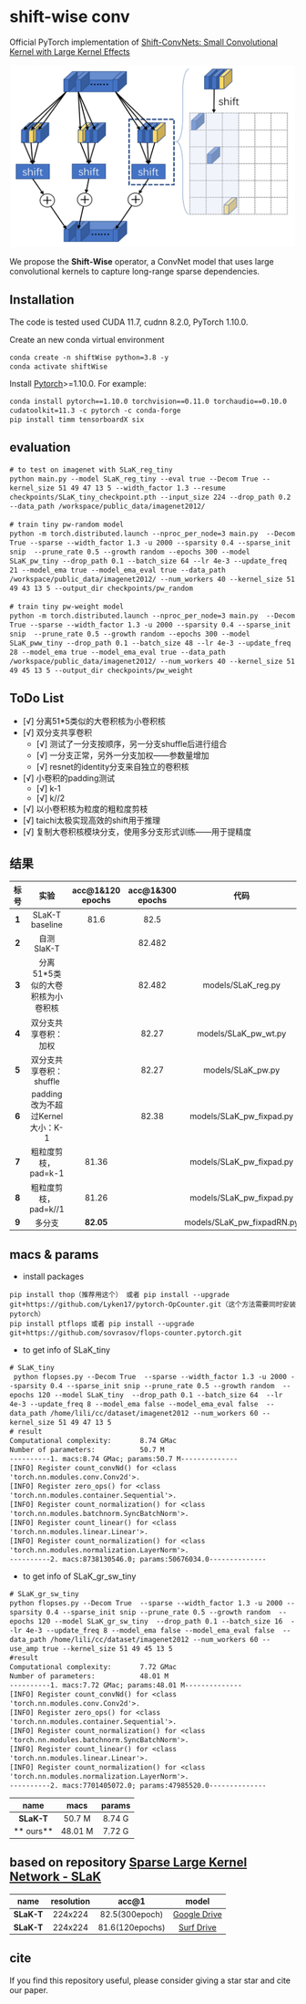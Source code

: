# shift-wise conv
Official PyTorch implementation of 
[Shift-ConvNets: Small Convolutional Kernel with Large Kernel Effects]()
<p align="center">
<img src="SW.png" width="500" height="320">
</p>

We propose the **Shift-Wise** operator, a ConvNet model that uses large convolutional kernels to capture long-range sparse dependencies.

## Installation

The code is tested used CUDA 11.7, cudnn 8.2.0, PyTorch 1.10.0.

Create an new conda virtual environment
```
conda create -n shiftWise python=3.8 -y
conda activate shiftWise
```

Install [Pytorch](https://pytorch.org/)>=1.10.0. For example:
```
conda install pytorch==1.10.0 torchvision==0.11.0 torchaudio==0.10.0 cudatoolkit=11.3 -c pytorch -c conda-forge
pip install timm tensorboardX six
```

## evaluation
```
# to test on imagenet with SLaK_reg_tiny
python main.py --model SLaK_reg_tiny --eval true --Decom True --kernel_size 51 49 47 13 5 --width_factor 1.3 --resume checkpoints/SLaK_tiny_checkpoint.pth --input_size 224 --drop_path 0.2 --data_path /workspace/public_data/imagenet2012/

# train tiny pw-random model
python -m torch.distributed.launch --nproc_per_node=3 main.py  --Decom True --sparse --width_factor 1.3 -u 2000 --sparsity 0.4 --sparse_init snip  --prune_rate 0.5 --growth random --epochs 300 --model SLaK_pw_tiny --drop_path 0.1 --batch_size 64 --lr 4e-3 --update_freq 21 --model_ema true --model_ema_eval true --data_path /workspace/public_data/imagenet2012/ --num_workers 40 --kernel_size 51 49 43 13 5 --output_dir checkpoints/pw_random

# train tiny pw-weight model
python -m torch.distributed.launch --nproc_per_node=3 main.py  --Decom True --sparse --width_factor 1.3 -u 2000 --sparsity 0.4 --sparse_init snip  --prune_rate 0.5 --growth random --epochs 300 --model SLaK_pww_tiny --drop_path 0.1 --batch_size 48 --lr 4e-3 --update_freq 28 --model_ema true --model_ema_eval true --data_path /workspace/public_data/imagenet2012/ --num_workers 40 --kernel_size 51 49 45 13 5 --output_dir checkpoints/pw_weight
```


## ToDo List
- [√] 分离51*5类似的大卷积核为小卷积核   
- [√] 双分支共享卷积 
  - [√] 测试了一分支按顺序，另一分支shuffle后进行组合
  - [√] 一分支正常，另外一分支加权——参数量增加
  - [√] resnet的identity分支来自独立的卷积核
- [√] 小卷积的padding测试
  - [√] k-1
  - [√] k//2
- [√] 以小卷积核为粒度的粗粒度剪枝
- [√] taichi太极实现高效的shift用于推理
- [√] 复制大卷积核模块分支，使用多分支形式训练——用于提精度

## 结果
 **标号** | **实验**                   | **acc@1&120 epochs** | **acc@1&300 epochs** | **代码**                      
:------:|:------------------------:|:--------------------:|:--------------------:|:---------------------------:
 **1**  | SLaK-T baseline          | 81.6                 | 82.5                 |                             
 **2**  | 自测SlaK-T                 |                      | 82.482               |                             
 **3**  | 分离51*5类似的大卷积核为小卷积核       |                      | 82.482               | models/SLaK_reg.py          
 **4**  | 双分支共享卷积：加权               |                      | 82.27                | models/SLaK_pw_wt.py        
 **5**  | 双分支共享卷积：shuffle          |                      | 82.27                | models/SLaK_pw.py           
 **6**  | padding改为不超过Kernel大小：K-1 |                      | 82.38                | models/SLaK_pw_fixpad.py    
 **7**  | 粗粒度剪枝，pad=k-1            | 81.36                |                      | models/SLaK_pw_fixpad.py    
 **8**  | 粗粒度剪枝，pad=k//1           | 81.26                |                      | models/SLaK_pw_fixpad.py    
 **9**  | 多分支                      | **82.05**            |                      | models/SLaK_pw_fixpadRN.py  


## macs & params
- install packages
```
pip install thop（推荐用这个） 或者 pip install --upgrade git+https://github.com/Lyken17/pytorch-OpCounter.git（这个方法需要同时安装pytorch）
pip install ptflops 或者 pip install --upgrade git+https://github.com/sovrasov/flops-counter.pytorch.git
```
- to get info of SLaK_tiny
```
# SLaK_tiny
 python flopses.py --Decom True  --sparse --width_factor 1.3 -u 2000 --sparsity 0.4 --sparse_init snip --prune_rate 0.5 --growth random  --epochs 120 --model SLaK_tiny  --drop_path 0.1 --batch_size 64  --lr 4e-3 --update_freq 8 --model_ema false --model_ema_eval false  --data_path /home/lili/cc/dataset/imagenet2012 --num_workers 60 --kernel_size 51 49 47 13 5
# result 
Computational complexity:       8.74 GMac
Number of parameters:           50.7 M
----------1. macs:8.74 GMac; params:50.7 M--------------
[INFO] Register count_convNd() for <class 'torch.nn.modules.conv.Conv2d'>.
[INFO] Register zero_ops() for <class 'torch.nn.modules.container.Sequential'>.
[INFO] Register count_normalization() for <class 'torch.nn.modules.batchnorm.SyncBatchNorm'>.
[INFO] Register count_linear() for <class 'torch.nn.modules.linear.Linear'>.
[INFO] Register count_normalization() for <class 'torch.nn.modules.normalization.LayerNorm'>.
----------2. macs:8738130546.0; params:50676034.0--------------
```
- to get info of SLaK_gr_sw_tiny
```
# SLaK_gr_sw_tiny
python flopses.py --Decom True  --sparse --width_factor 1.3 -u 2000 --sparsity 0.4 --sparse_init snip --prune_rate 0.5 --growth random  --epochs 120 --model SLaK_gr_sw_tiny  --drop_path 0.1 --batch_size 16  --lr 4e-3 --update_freq 8 --model_ema false --model_ema_eval false  --data_path /home/lili/cc/dataset/imagenet2012 --num_workers 60 --use_amp true --kernel_size 51 49 45 13 5
#result
Computational complexity:       7.72 GMac
Number of parameters:           48.01 M
----------1. macs:7.72 GMac; params:48.01 M--------------
[INFO] Register count_convNd() for <class 'torch.nn.modules.conv.Conv2d'>.
[INFO] Register zero_ops() for <class 'torch.nn.modules.container.Sequential'>.
[INFO] Register count_normalization() for <class 'torch.nn.modules.batchnorm.SyncBatchNorm'>.
[INFO] Register count_linear() for <class 'torch.nn.modules.linear.Linear'>.
[INFO] Register count_normalization() for <class 'torch.nn.modules.normalization.LayerNorm'>.
----------2. macs:7701405072.0; params:47985520.0--------------
```
 **name**   | **macs** | **params** 
:----------:|:--------:|:----------:
 **SLaK-T** | 50.7 M   | 8.74 G     
 ** ours**  | 48.01 M  | 7.72 G     




## based on repository [Sparse Large Kernel Network - SLaK](https://github.com/VITA-Group/SLaK)

 **name**   | **resolution** | **acc@1**       | **model**                                                                                          
:----------:|:--------------:|:---------------:|:--------------------------------------------------------------------------------------------------:
 **SLaK-T** | 224x224        | 82.5(300epoch)  | [Google Drive](https://drive.google.com/file/d/1Iut2f5FMS_77jGPYoUJDQzDIXOsax1u4/view?usp=sharing) 
 **SLaK-T** | 224x224        | 81.6(120epochs) | [Surf Drive](https://surfdrive.surf.nl/files/index.php/s/WiQYWNclJ9bW5XV)                          

## cite
If you find this repository useful, please consider giving a star star and cite our paper.

